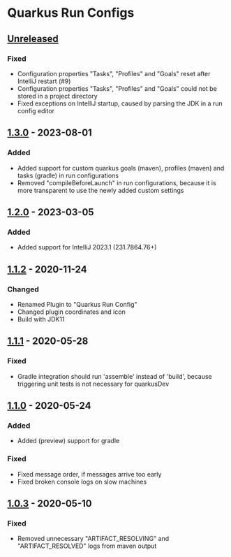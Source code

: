# Quarkus Run Configs

## [Unreleased]

### Fixed

- Configuration properties "Tasks", "Profiles" and "Goals" reset after IntelliJ restart (#9)
- Configuration properties "Tasks", "Profiles" and "Goals" could not be stored in a project directory
- Fixed exceptions on IntelliJ startup, caused by parsing the JDK in a run config editor

## [1.3.0] - 2023-08-01

### Added
- Added support for custom quarkus goals (maven), profiles (maven) and tasks (gradle) in run configurations
- Removed "compileBeforeLaunch" in run configurations, because it is more transparent to use the newly added custom settings

## [1.2.0] - 2023-03-05

### Added
- Added support for IntelliJ 2023.1 (231.7864.76+)

## [1.1.2] - 2020-11-24

### Changed
- Renamed Plugin to "Quarkus Run Config"
- Changed plugin coordinates and icon
- Build with JDK11

## [1.1.1] - 2020-05-28

### Fixed
- Gradle integration should run 'assemble' instead of 'build', because triggering unit tests is not necessary for quarkusDev

## [1.1.0] - 2020-05-24

### Added
- Added (preview) support for gradle

### Fixed
- Fixed message order, if messages arrive too early
- Fixed broken console logs on slow machines

## [1.0.3] - 2020-05-10

### Fixed
- Removed unnecessary "ARTIFACT_RESOLVING" and "ARTIFACT_RESOLVED" logs from maven output

[Unreleased]: https://github.com/conceptivesolutions/quarkus-intellij-plugin/compare/v1.3.0...HEAD
[1.3.0]: https://github.com/conceptivesolutions/quarkus-intellij-plugin/compare/v1.2.0...v1.3.0
[1.2.0]: https://github.com/conceptivesolutions/quarkus-intellij-plugin/compare/v1.1.2...v1.2.0
[1.1.2]: https://github.com/conceptivesolutions/quarkus-intellij-plugin/compare/v1.1.1...v1.1.2
[1.1.1]: https://github.com/conceptivesolutions/quarkus-intellij-plugin/compare/v1.1.0...v1.1.1
[1.1.0]: https://github.com/conceptivesolutions/quarkus-intellij-plugin/compare/v1.0.3...v1.1.0
[1.0.3]: https://github.com/conceptivesolutions/quarkus-intellij-plugin/commits/v1.0.3
